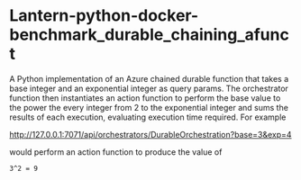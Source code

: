 # Lantern-python-docker-benchmark_durable_chaining_afunct

A Python implementation of an Azure chained durable function that takes a base integer and an exponential integer as query params.  The orchestrator function then instantiates an action function to perform the base value to the power the every integer from 2 to the exponential integer and sums the results of each execution, evaluating execution time required.  For example

http://127.0.0.1:7071/api/orchestrators/DurableOrchestration?base=3&exp=4

would perform an action function to produce the value of 

<code>3^2 = 9</code>
